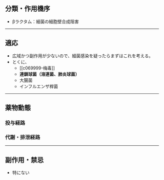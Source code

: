 ## 分類・作用機序
- βラクタム：細菌の細胞壁合成阻害
---
## 適応
- 広域かつ副作用が少ないので、細菌感染を疑ったらまずはこれを考える。
- とくに、
	- [[c069999-梅毒]]
	- **連鎖球菌（溶連菌、肺炎球菌）**
	- 大腸菌
	- インフルエンザ桿菌
---
## 薬物動態
### 投与経路
### 代謝・排泄経路
---
## 副作用・禁忌
- 特にない


